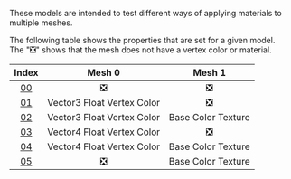 These models are intended to test different ways of applying materials to multiple meshes.  

The following table shows the properties that are set for a given model.  
The ":negative_squared_cross_mark:" shows that the mesh does not have a vertex color or material.


Index | Mesh 0 | Mesh 1
:---: | :---: | :---:
[00](./Node_Material_00.gltf) | :negative_squared_cross_mark: | :negative_squared_cross_mark:
[01](./Node_Material_01.gltf) | Vector3 Float Vertex Color | :negative_squared_cross_mark:
[02](./Node_Material_02.gltf) | Vector3 Float Vertex Color | Base Color Texture
[03](./Node_Material_03.gltf) | Vector4 Float Vertex Color | :negative_squared_cross_mark:
[04](./Node_Material_04.gltf) | Vector4 Float Vertex Color | Base Color Texture
[05](./Node_Material_05.gltf) | :negative_squared_cross_mark: | Base Color Texture
 
